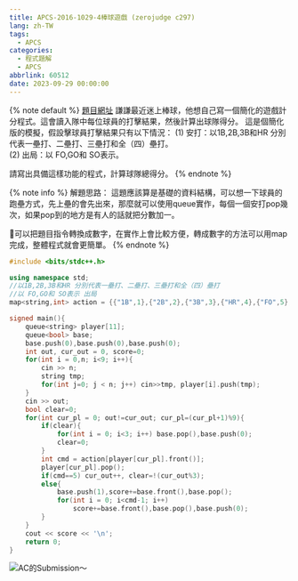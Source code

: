 ```yaml
---
title: APCS-2016-1029-4棒球遊戲 (zerojudge c297)
lang: zh-TW
tags:
  - APCS
categories:
  - 程式題解
  - APCS
abbrlink: 60512
date: 2023-09-29 00:00:00
---
```


{% note default %}
[題目網址](https://zerojudge.tw/ShowProblem?problemid=c297)
謙謙最近迷上棒球，他想自己寫一個簡化的遊戲計分程式。這會讀入隊中每位球員的打擊結果，然後計算出球隊得分。
這是個簡化版的模擬，假設擊球員打擊結果只有以下情況：
(1) 安打：以1B,2B,3B和HR 分別代表一壘打、二壘打、三壘打和全（四）壘打。  
(2) 出局：以 FO,GO和 SO表示。  

請寫出具備這樣功能的程式，計算球隊總得分。
{% endnote %}
<!--more-->

{% note info %}
解題思路：
這題應該算是基礎的資料結構，可以想一下球員的跑壘方式，先上壘的會先出來，那麼就可以使用queue實作，每個一個安打pop幾次，如果pop到的地方是有人的話就把分數加一。

🌟可以把題目指令轉換成數字，在實作上會比較方便，轉成數字的方法可以用map完成，整體程式就會更簡單。
{% endnote %}

```c++ APCS-2016-1029-4棒球遊戲
#include <bits/stdc++.h>

using namespace std;
//以1B,2B,3B和HR 分別代表一壘打、二壘打、三壘打和全（四）壘打
//以 FO,GO和 SO表示 出局
map<string,int> action = {{"1B",1},{"2B",2},{"3B",3},{"HR",4},{"FO",5},{"GO",5},{"SO",5}};

signed main(){
    queue<string> player[11];
    queue<bool> base;
    base.push(0),base.push(0),base.push(0);
    int out, cur_out = 0, score=0;
    for(int i = 0,n; i<9; i++){
        cin >> n;
        string tmp;
        for(int j=0; j < n; j++) cin>>tmp, player[i].push(tmp);
    }
    cin >> out;
    bool clear=0;
    for(int cur_pl = 0; out!=cur_out; cur_pl=(cur_pl+1)%9){
        if(clear){
            for(int i = 0; i<3; i++) base.pop(),base.push(0);
            clear=0;
        }
        int cmd = action[player[cur_pl].front()];
        player[cur_pl].pop();
        if(cmd==5) cur_out++, clear=!(cur_out%3);
        else{ 
            base.push(1),score+=base.front(),base.pop();
            for(int i = 0; i<cmd-1; i++)
                score+=base.front(),base.pop(),base.push(0);
        }
    }
    cout << score << '\n';
    return 0;
}
```

![AC的Submission～](https://i.imgur.com/oOaDZbf.png)

